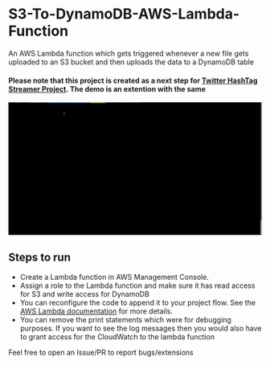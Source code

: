 # S3-To-DynamoDB-AWS-Lambda-Function
An AWS Lambda function which gets triggered whenever a new file gets uploaded to an S3 bucket and then uploads the data to a DynamoDB table

#### Please note that this project is created as a next step for [Twitter HashTag Streamer Project](https://github.com/varunu28/Twitter-HashTag-Streamer). The demo is an extention with the same

![Demo](demo.gif)

## Steps to run
 - Create a Lambda function in AWS Management Console. 
 - Assign a role to the Lambda function and make sure it has read access for S3 and write access for DynamoDB
 - You can reconfigure the code to append it to your project flow. See the [AWS Lambda documentation](https://docs.aws.amazon.com/lambda/latest/dg/python-programming-model-handler-types.html) for more details.
 - You can remove the print statements which were for debugging purposes. If you want to see the log messages then you would also have to grant access for the CloudWatch to the lambda function
 
 Feel free to open an Issue/PR to report bugs/extensions
